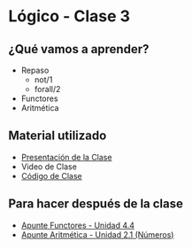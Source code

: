 # Lógico - Clase 3

## ¿Qué vamos a aprender?

* Repaso
  * not/1
  * forall/2
* Functores
* Aritmética

## Material utilizado

* [Presentación de la Clase](https://docs.google.com/presentation/d/1QNbXAAL8QAFK0yHpNP4yRiPCsWQxoD2fHAZD6YzSlOo)
* Video de Clase
* [Código de Clase](https://github.com/pdep-st/seguimiento/blob/main/seguimiento/2022/logico/practica/clase3.pl)

## Para hacer después de la clase

* [Apunte Functores - Unidad 4.4](https://docs.google.com/document/d/1I8Xvss7LBuUjV-GGiag7C8d9wa3vUB6B37Qi4LG-ts0/edit#heading=h.kch5p2qsmqt6)
* [Apunte Aritmética - Unidad 2.1 (Números)](https://docs.google.com/document/d/1I8Xvss7LBuUjV-GGiag7C8d9wa3vUB6B37Qi4LG-ts0/edit#heading=h.s68si36k6vf8)